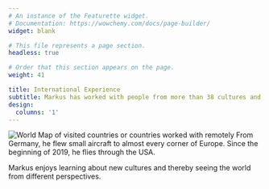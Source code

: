 ```yaml
---
# An instance of the Featurette widget.
# Documentation: https://wowchemy.com/docs/page-builder/
widget: blank

# This file represents a page section.
headless: true

# Order that this section appears on the page.
weight: 41

title: International Experience
subtitle: Markus has worked with people from more than 38 cultures and has personally visited almost all of these countries.
design:
  columns: '1'
---
```

![World Map of visited countries or countries worked with remotely](home/worldmap.png)
From Germany, he flew small aircraft to almost every corner of Europe. Since the beginning of 2019, he flies through the 
USA.

Markus enjoys learning about new cultures and thereby seeing the world from different perspectives.
